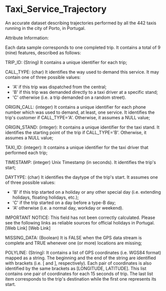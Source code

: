 # Taxi_Service_Trajectory
 An accurate dataset describing trajectories performed by all the 442 taxis running in the city of Porto, in Portugal.

Attribute Information:

Each data sample corresponds to one completed trip. It contains a total of 9 (nine) features, described as follows:

TRIP_ID: (String) It contains a unique identifier for each trip;

CALL_TYPE: (char) It identifies the way used to demand this service. It may contain one of three possible values:
- 'A' if this trip was dispatched from the central;
- 'B' if this trip was demanded directly to a taxi driver at a specific stand;
- 'C' otherwise (i.e. a trip demanded on a random street).

ORIGIN_CALL: (integer) It contains a unique identifier for each phone number which was used to demand, at least, one service. It identifies the trip's customer if CALL_TYPE='A'. Otherwise, it assumes a NULL value;

ORIGIN_STAND: (integer): It contains a unique identifier for the taxi stand. It identifies the starting point of the trip if CALL_TYPE='B'. Otherwise, it assumes a NULL value;

TAXI_ID: (integer): It contains a unique identifier for the taxi driver that performed each trip;

TIMESTAMP: (integer) Unix Timestamp (in seconds). It identifies the trip's start;

DAYTYPE: (char) It identifies the daytype of the trip's start. It assumes one of three possible values:
- 'B' if this trip started on a holiday or any other special day (i.e. extending holidays, floating holidays, etc.);
- 'C' if the trip started on a day before a type-B day;
- 'A' otherwise (i.e. a normal day, workday or weekend).

IMPORTANT NOTICE: This field has not been correctly calculated. Please see the following links as reliable sources for official holidays in Portugal.
[Web Link]
[Web Link]

MISSING_DATA: (Boolean) It is FALSE when the GPS data stream is complete and TRUE whenever one (or more) locations are missing;

POLYLINE: (String): It contains a list of GPS coordinates (i.e. WGS84 format) mapped as a string. The beginning and the end of the string are identified with brackets (i.e. [ and ], respectively). Each pair of coordinates is also identified by the same brackets as [LONGITUDE, LATITUDE]. This list contains one pair of coordinates for each 15 seconds of trip. The last list item corresponds to the trip's destination while the first one represents its start.

